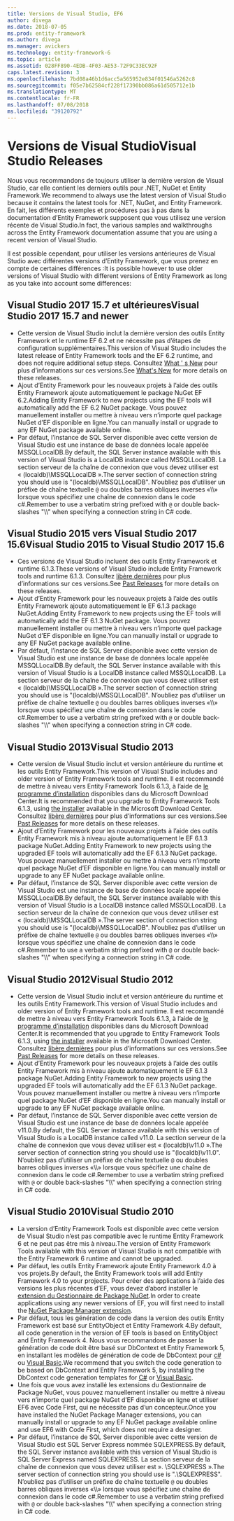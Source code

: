 ```yaml
---
title: Versions de Visual Studio, EF6
author: divega
ms.date: 2018-07-05
ms.prod: entity-framework
ms.author: divega
ms.manager: avickers
ms.technology: entity-framework-6
ms.topic: article
ms.assetid: 028FF890-4EDB-4F03-AE53-72F9C33EC92F
caps.latest.revision: 3
ms.openlocfilehash: 7bd08a46b1d6acc5a565952e834f01546a5262c8
ms.sourcegitcommit: f05e7b62584cf228f17390bb086a61d505712e1b
ms.translationtype: MT
ms.contentlocale: fr-FR
ms.lasthandoff: 07/08/2018
ms.locfileid: "39120792"
---
```

# <a name="visual-studio-releases"></a><span data-ttu-id="31096-102">Versions de Visual Studio</span><span class="sxs-lookup"><span data-stu-id="31096-102">Visual Studio Releases</span></span>

<span data-ttu-id="31096-103">Nous vous recommandons de toujours utiliser la dernière version de Visual Studio, car elle contient les derniers outils pour .NET, NuGet et Entity Framework.</span><span class="sxs-lookup"><span data-stu-id="31096-103">We recommend to always use the latest version of Visual Studio because it contains the latest tools for .NET, NuGet, and Entity Framework.</span></span>
<span data-ttu-id="31096-104">En fait, les différents exemples et procédures pas à pas dans la documentation d’Entity Framework supposent que vous utilisez une version récente de Visual Studio.</span><span class="sxs-lookup"><span data-stu-id="31096-104">In fact, the various samples and walkthroughs across the Entity Framework documentation assume that you are using a recent version of Visual Studio.</span></span>

<span data-ttu-id="31096-105">Il est possible cependant, pour utiliser les versions antérieures de Visual Studio avec différentes versions d’Entity Framework, que vous prenez en compte de certaines différences :</span><span class="sxs-lookup"><span data-stu-id="31096-105">It is possible however to use older versions of Visual Studio with different versions of Entity Framework as long as you take into account some differences:</span></span>

## <a name="visual-studio-2017-157-and-newer"></a><span data-ttu-id="31096-106">Visual Studio 2017 15.7 et ultérieures</span><span class="sxs-lookup"><span data-stu-id="31096-106">Visual Studio 2017 15.7 and newer</span></span>

- <span data-ttu-id="31096-107">Cette version de Visual Studio inclut la dernière version des outils Entity Framework et le runtime EF 6.2 et ne nécessite pas d’étapes de configuration supplémentaires.</span><span class="sxs-lookup"><span data-stu-id="31096-107">This version of Visual Studio includes the latest release of Entity Framework tools and the EF 6.2 runtime, and does not require additional setup steps.</span></span>
<span data-ttu-id="31096-108">Consultez [What ' s New](~/ef6/what-is-new/index.md) pour plus d’informations sur ces versions.</span><span class="sxs-lookup"><span data-stu-id="31096-108">See [What's New](~/ef6/what-is-new/index.md) for more details on these releases.</span></span>
- <span data-ttu-id="31096-109">Ajout d’Entity Framework pour les nouveaux projets à l’aide des outils Entity Framework ajoute automatiquement le package NuGet EF 6.2.</span><span class="sxs-lookup"><span data-stu-id="31096-109">Adding Entity Framework to new projects using the EF tools will automatically add the EF 6.2 NuGet package.</span></span>
<span data-ttu-id="31096-110">Vous pouvez manuellement installer ou mettre à niveau vers n’importe quel package NuGet d’EF disponible en ligne.</span><span class="sxs-lookup"><span data-stu-id="31096-110">You can manually install or upgrade to any EF NuGet package available online.</span></span>
- <span data-ttu-id="31096-111">Par défaut, l’instance de SQL Server disponible avec cette version de Visual Studio est une instance de base de données locale appelée MSSQLLocalDB.</span><span class="sxs-lookup"><span data-stu-id="31096-111">By default, the SQL Server instance available with this version of Visual Studio is a LocalDB instance called MSSQLLocalDB.</span></span>
<span data-ttu-id="31096-112">La section serveur de la chaîne de connexion que vous devez utiliser est « (localdb)\\MSSQLLocalDB ».</span><span class="sxs-lookup"><span data-stu-id="31096-112">The server section of connection string you should use is "(localdb)\\MSSQLLocalDB".</span></span>
<span data-ttu-id="31096-113">N’oubliez pas d’utiliser un préfixe de chaîne textuelle `@` ou doubles barres obliques inverses «\\\\» lorsque vous spécifiez une chaîne de connexion dans le code c#.</span><span class="sxs-lookup"><span data-stu-id="31096-113">Remember to use a verbatim string prefixed with `@` or double back-slashes "\\\\" when specifying a connection string in C# code.</span></span>  


## <a name="visual-studio-2015-to-visual-studio-2017-156"></a><span data-ttu-id="31096-114">Visual Studio 2015 vers Visual Studio 2017 15.6</span><span class="sxs-lookup"><span data-stu-id="31096-114">Visual Studio 2015 to Visual Studio 2017 15.6</span></span>

- <span data-ttu-id="31096-115">Ces versions de Visual Studio incluent des outils Entity Framework et runtime 6.1.3.</span><span class="sxs-lookup"><span data-stu-id="31096-115">These versions of Visual Studio include Entity Framework tools and runtime 6.1.3.</span></span>
<span data-ttu-id="31096-116">Consultez [libère dernières](~/ef6/what-is-new/past-releases.md#ef-613) pour plus d’informations sur ces versions.</span><span class="sxs-lookup"><span data-stu-id="31096-116">See [Past Releases](~/ef6/what-is-new/past-releases.md#ef-613) for more details on these releases.</span></span>
- <span data-ttu-id="31096-117">Ajout d’Entity Framework pour les nouveaux projets à l’aide des outils Entity Framework ajoute automatiquement le EF 6.1.3 package NuGet.</span><span class="sxs-lookup"><span data-stu-id="31096-117">Adding Entity Framework to new projects using the EF tools will automatically add the EF 6.1.3 NuGet package.</span></span>
<span data-ttu-id="31096-118">Vous pouvez manuellement installer ou mettre à niveau vers n’importe quel package NuGet d’EF disponible en ligne.</span><span class="sxs-lookup"><span data-stu-id="31096-118">You can manually install or upgrade to any EF NuGet package available online.</span></span>
- <span data-ttu-id="31096-119">Par défaut, l’instance de SQL Server disponible avec cette version de Visual Studio est une instance de base de données locale appelée MSSQLLocalDB.</span><span class="sxs-lookup"><span data-stu-id="31096-119">By default, the SQL Server instance available with this version of Visual Studio is a LocalDB instance called MSSQLLocalDB.</span></span>
<span data-ttu-id="31096-120">La section serveur de la chaîne de connexion que vous devez utiliser est « (localdb)\\MSSQLLocalDB ».</span><span class="sxs-lookup"><span data-stu-id="31096-120">The server section of connection string you should use is "(localdb)\\MSSQLLocalDB".</span></span>
<span data-ttu-id="31096-121">N’oubliez pas d’utiliser un préfixe de chaîne textuelle `@` ou doubles barres obliques inverses «\\\\» lorsque vous spécifiez une chaîne de connexion dans le code c#.</span><span class="sxs-lookup"><span data-stu-id="31096-121">Remember to use a verbatim string prefixed with `@` or double back-slashes "\\\\" when specifying a connection string in C# code.</span></span>  


## <a name="visual-studio-2013"></a><span data-ttu-id="31096-122">Visual Studio 2013</span><span class="sxs-lookup"><span data-stu-id="31096-122">Visual Studio 2013</span></span>
- <span data-ttu-id="31096-123">Cette version de Visual Studio inclut et version antérieure du runtime et les outils Entity Framework.</span><span class="sxs-lookup"><span data-stu-id="31096-123">This version of Visual Studio includes and older version of Entity Framework tools and runtime.</span></span>
<span data-ttu-id="31096-124">Il est recommandé de mettre à niveau vers Entity Framework Tools 6.1.3, à l’aide de [le programme d’installation](https://www.microsoft.com/en-us/download/details.aspx?id=40762) disponibles dans du Microsoft Download Center.</span><span class="sxs-lookup"><span data-stu-id="31096-124">It is recommended that you upgrade to Entity Framework Tools 6.1.3, using [the installer](https://www.microsoft.com/en-us/download/details.aspx?id=40762) available in the Microsoft Download Center.</span></span>
<span data-ttu-id="31096-125">Consultez [libère dernières](~/ef6/what-is-new/past-releases.md#ef-613) pour plus d’informations sur ces versions.</span><span class="sxs-lookup"><span data-stu-id="31096-125">See [Past Releases](~/ef6/what-is-new/past-releases.md#ef-613) for more details on these releases.</span></span>
- <span data-ttu-id="31096-126">Ajout d’Entity Framework pour les nouveaux projets à l’aide des outils Entity Framework mis à niveau ajoute automatiquement le EF 6.1.3 package NuGet.</span><span class="sxs-lookup"><span data-stu-id="31096-126">Adding Entity Framework to new projects using the upgraded EF tools will automatically add the EF 6.1.3 NuGet package.</span></span>
<span data-ttu-id="31096-127">Vous pouvez manuellement installer ou mettre à niveau vers n’importe quel package NuGet d’EF disponible en ligne.</span><span class="sxs-lookup"><span data-stu-id="31096-127">You can manually install or upgrade to any EF NuGet package available online.</span></span>
- <span data-ttu-id="31096-128">Par défaut, l’instance de SQL Server disponible avec cette version de Visual Studio est une instance de base de données locale appelée MSSQLLocalDB.</span><span class="sxs-lookup"><span data-stu-id="31096-128">By default, the SQL Server instance available with this version of Visual Studio is a LocalDB instance called MSSQLLocalDB.</span></span>
<span data-ttu-id="31096-129">La section serveur de la chaîne de connexion que vous devez utiliser est « (localdb)\\MSSQLLocalDB ».</span><span class="sxs-lookup"><span data-stu-id="31096-129">The server section of connection string you should use is "(localdb)\\MSSQLLocalDB".</span></span>
<span data-ttu-id="31096-130">N’oubliez pas d’utiliser un préfixe de chaîne textuelle `@` ou doubles barres obliques inverses «\\\\» lorsque vous spécifiez une chaîne de connexion dans le code c#.</span><span class="sxs-lookup"><span data-stu-id="31096-130">Remember to use a verbatim string prefixed with `@` or double back-slashes "\\\\" when specifying a connection string in C# code.</span></span>  

## <a name="visual-studio-2012"></a><span data-ttu-id="31096-131">Visual Studio 2012</span><span class="sxs-lookup"><span data-stu-id="31096-131">Visual Studio 2012</span></span>

- <span data-ttu-id="31096-132">Cette version de Visual Studio inclut et version antérieure du runtime et les outils Entity Framework.</span><span class="sxs-lookup"><span data-stu-id="31096-132">This version of Visual Studio includes and older version of Entity Framework tools and runtime.</span></span>
<span data-ttu-id="31096-133">Il est recommandé de mettre à niveau vers Entity Framework Tools 6.1.3, à l’aide de [le programme d’installation](https://www.microsoft.com/en-us/download/details.aspx?id=40762) disponibles dans du Microsoft Download Center.</span><span class="sxs-lookup"><span data-stu-id="31096-133">It is recommended that you upgrade to Entity Framework Tools 6.1.3, using [the installer](https://www.microsoft.com/en-us/download/details.aspx?id=40762) available in the Microsoft Download Center.</span></span>
<span data-ttu-id="31096-134">Consultez [libère dernières](~/ef6/what-is-new/past-releases.md#ef-613) pour plus d’informations sur ces versions.</span><span class="sxs-lookup"><span data-stu-id="31096-134">See [Past Releases](~/ef6/what-is-new/past-releases.md#ef-613) for more details on these releases.</span></span>
- <span data-ttu-id="31096-135">Ajout d’Entity Framework pour les nouveaux projets à l’aide des outils Entity Framework mis à niveau ajoute automatiquement le EF 6.1.3 package NuGet.</span><span class="sxs-lookup"><span data-stu-id="31096-135">Adding Entity Framework to new projects using the upgraded EF tools will automatically add the EF 6.1.3 NuGet package.</span></span>
<span data-ttu-id="31096-136">Vous pouvez manuellement installer ou mettre à niveau vers n’importe quel package NuGet d’EF disponible en ligne.</span><span class="sxs-lookup"><span data-stu-id="31096-136">You can manually install or upgrade to any EF NuGet package available online.</span></span>
- <span data-ttu-id="31096-137">Par défaut, l’instance de SQL Server disponible avec cette version de Visual Studio est une instance de base de données locale appelée v11.0.</span><span class="sxs-lookup"><span data-stu-id="31096-137">By default, the SQL Server instance available with this version of Visual Studio is a LocalDB instance called v11.0.</span></span>
<span data-ttu-id="31096-138">La section serveur de la chaîne de connexion que vous devez utiliser est « (localdb)\\v11.0 ».</span><span class="sxs-lookup"><span data-stu-id="31096-138">The server section of connection string you should use is "(localdb)\\v11.0".</span></span>
<span data-ttu-id="31096-139">N’oubliez pas d’utiliser un préfixe de chaîne textuelle `@` ou doubles barres obliques inverses «\\\\» lorsque vous spécifiez une chaîne de connexion dans le code c#.</span><span class="sxs-lookup"><span data-stu-id="31096-139">Remember to use a verbatim string prefixed with `@` or double back-slashes "\\\\" when specifying a connection string in C# code.</span></span>  

## <a name="visual-studio-2010"></a><span data-ttu-id="31096-140">Visual Studio 2010</span><span class="sxs-lookup"><span data-stu-id="31096-140">Visual Studio 2010</span></span>

- <span data-ttu-id="31096-141">La version d’Entity Framework Tools est disponible avec cette version de Visual Studio n’est pas compatible avec le runtime Entity Framework 6 et ne peut pas être mis à niveau.</span><span class="sxs-lookup"><span data-stu-id="31096-141">The version of Entity Framework Tools available with this version of Visual Studio is not compatible with the Entity Framework 6 runtime and cannot be upgraded.</span></span>
- <span data-ttu-id="31096-142">Par défaut, les outils Entity Framework ajoute Entity Framework 4.0 à vos projets.</span><span class="sxs-lookup"><span data-stu-id="31096-142">By default, the Entity Framework tools will add Entity Framework 4.0 to your projects.</span></span>
<span data-ttu-id="31096-143">Pour créer des applications à l’aide des versions les plus récentes d’EF, vous devez d’abord installer le [extension du Gestionnaire de Package NuGet](https://marketplace.visualstudio.com/items?itemName=NuGetTeam.NuGetPackageManager).</span><span class="sxs-lookup"><span data-stu-id="31096-143">In order to create applications using any newer versions of EF, you will first need to install the [NuGet Package Manager extension](https://marketplace.visualstudio.com/items?itemName=NuGetTeam.NuGetPackageManager).</span></span>
- <span data-ttu-id="31096-144">Par défaut, tous les génération de code dans la version des outils Entity Framework est basé sur EntityObject et Entity Framework 4.</span><span class="sxs-lookup"><span data-stu-id="31096-144">By default, all code generation in the version of EF tools is based on EntityObject and Entity Framework 4.</span></span>
<span data-ttu-id="31096-145">Nous vous recommandons de passer la génération de code doit être basé sur DbContext et Entity Framework 5, en installant les modèles de génération de code de DbContext pour [c#](https://marketplace.visualstudio.com/items?itemName=EntityFrameworkTeam.EF5xDbContextGeneratorforC) ou [Visual Basic](https://marketplace.visualstudio.com/items?itemName=EntityFrameworkTeam.EF5xDbContextGeneratorforVBNET).</span><span class="sxs-lookup"><span data-stu-id="31096-145">We recommend that you switch the code generation to be based on DbContext and Entity Framework 5, by installing the DbContext code generation templates for [C#](https://marketplace.visualstudio.com/items?itemName=EntityFrameworkTeam.EF5xDbContextGeneratorforC) or [Visual Basic](https://marketplace.visualstudio.com/items?itemName=EntityFrameworkTeam.EF5xDbContextGeneratorforVBNET).</span></span>
- <span data-ttu-id="31096-146">Une fois que vous avez installé les extensions du Gestionnaire de Package NuGet, vous pouvez manuellement installer ou mettre à niveau vers n’importe quel package NuGet d’EF disponible en ligne et utiliser EF6 avec Code First, qui ne nécessite pas d’un concepteur.</span><span class="sxs-lookup"><span data-stu-id="31096-146">Once you have installed the NuGet Package Manager extensions, you can manually install or upgrade to any EF NuGet package available online and use EF6 with Code First, which does not require a designer.</span></span>
- <span data-ttu-id="31096-147">Par défaut, l’instance de SQL Server disponible avec cette version de Visual Studio est SQL Server Express nommée SQLEXPRESS.</span><span class="sxs-lookup"><span data-stu-id="31096-147">By default, the SQL Server instance available with this version of Visual Studio is SQL Server Express named SQLEXPRESS.</span></span>
<span data-ttu-id="31096-148">La section serveur de la chaîne de connexion que vous devez utiliser est ». \\SQLEXPRESS ».</span><span class="sxs-lookup"><span data-stu-id="31096-148">The server section of connection string you should use is ".\\SQLEXPRESS".</span></span>
<span data-ttu-id="31096-149">N’oubliez pas d’utiliser un préfixe de chaîne textuelle `@` ou doubles barres obliques inverses «\\\\» lorsque vous spécifiez une chaîne de connexion dans le code c#.</span><span class="sxs-lookup"><span data-stu-id="31096-149">Remember to use a verbatim string prefixed with `@` or double back-slashes "\\\\" when specifying a connection string in C# code.</span></span>
